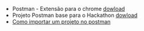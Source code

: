 * Postman - Extensão para o chrome [dowload](https://chrome.google.com/webstore/detail/postman/fhbjgbiflinjbdggehcddcbncdddomop)
* Projeto Postman base para o Hackathon [dowload](https://github.com/SefazAL/Postman/blob/master/postman.zip?raw=true)
* [Como importar um projeto no postman](http://tsdn.tecnospeed.com.br/blog-da-consultoria-tecnica-tecnospeed/post/como-importar-requisicoes-http-para-o-postman/p/6126)